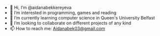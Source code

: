 - 👋 Hi, I’m @aidanabekkereyeva
- 👀 I’m interested in programming, games and reading 
- 🌱 I’m currently learning computer science in Queen's University Belfast
- 💞️ I’m looking to collaborate on different projects of any kind 
- 📫 How to reach me: Aidanabek03@gmail.com 

<!---
aidanabekkereyeva/aidanabekkereyeva is a ✨ special ✨ repository because its `README.md` (this file) appears on your GitHub profile.
You can click the Preview link to take a look at your changes.
--->
